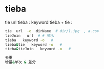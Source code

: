 # tieba

tie  url
tieba : keyword
tieba + tie : 


``` bash
tie  url  -o  dirName  # dir/1.jpg  , a.csv
tieJoin   url  # # 脱水
tieba   keyword -o   # 
tieba&tie   keyword -o   # 
tieba&tieJoin   keyword -o   # 

去重
增量&单次 & 差分


``` 
